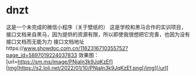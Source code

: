 # dnzt
这是一个未完成的微信小程序（关于壁纸的）
这是学校和黑马合作的实训项目，接口文档来自黑马，因为提供的资源有限，所以即使我很想把它完善，也因为没有接口文档而无能为力
接口文档地址https://www.showdoc.com.cn/1162316710355752?page_id=5897019224037833
效果图：[url=https://sm.ms/image/PNjaln3k9JqKzEf][img]https://s2.loli.net/2022/01/10/PNjaln3k9JqKzEf.png[/img][/url]
